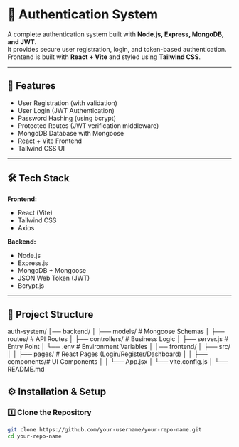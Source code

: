 # 🔐 Authentication System

A complete authentication system built with **Node.js, Express, MongoDB, and JWT**.  
It provides secure user registration, login, and token-based authentication.  
Frontend is built with **React + Vite** and styled using **Tailwind CSS**.

---

## 🚀 Features
- User Registration (with validation)
- User Login (JWT Authentication)
- Password Hashing (using bcrypt)
- Protected Routes (JWT verification middleware)
- MongoDB Database with Mongoose
- React + Vite Frontend
- Tailwind CSS UI

---

## 🛠️ Tech Stack
**Frontend:**
- React (Vite)
- Tailwind CSS  
- Axios  

**Backend:**
- Node.js
- Express.js
- MongoDB + Mongoose
- JSON Web Token (JWT)
- Bcrypt.js  

---

## 📂 Project Structure
auth-system/
│── backend/
│ ├── models/ # Mongoose Schemas
│ ├── routes/ # API Routes
│ ├── controllers/ # Business Logic
│ ├── server.js # Entry Point
│ └── .env # Environment Variables
│
│── frontend/
│ ├── src/
│ │ ├── pages/ # React Pages (Login/Register/Dashboard)
│ │ ├── components/# UI Components
│ │ └── App.jsx
│ └── vite.config.js
│
└── README.md



## ⚙️ Installation & Setup

### 1️⃣ Clone the Repository
```bash
git clone https://github.com/your-username/your-repo-name.git
cd your-repo-name
